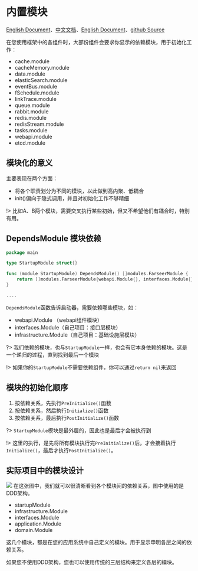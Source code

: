 # 内置模块
[English Document](https://farseer-go.gitee.io/en-us/)、[中文文档](https://farseer-go.gitee.io/)、[English Document](https://farseer-go.github.io/doc/en-us/)、[github Source](https://github.com/farseer-go/fs)

在您使用框架中的各组件时，大部份组件会要求你显示的依赖模块，用于初始化工作：

- cache.module
- cacheMemory.module
- data.module
- elasticSearch.module
- eventBus.module
- fSchedule.module
- linkTrace.module
- queue.module
- rabbit.module
- redis.module
- redisStream.module
- tasks.module
- webapi.module
- etcd.module

## 模块化的意义

主要表现在两个方面：

- 将各个职责划分为不同的模块，以此做到高内聚、低耦合
- init()偏向于隐式调用，并且对初始化工作不够精细

!> 比如A、B两个模块，需要交叉执行某些初始，但又不希望他们有耦合时，特别有用。

## DependsModule 模块依赖

```go
package main

type StartupModule struct{}

func (module StartupModule) DependsModule() []modules.FarseerModule {
	return []modules.FarseerModule{webapi.Module{}, interfaces.Module{}, infrastructure.Module{}}
}

....
```

`DependsModule`函数告诉启动器，需要依赖哪些模块，如：

- webapi.Module （webapi组件模块）
- interfaces.Module（自己项目：接口层模块）
- infrastructure.Module（自己项目：基础设施层模块）

?> 我们依赖的模块，也与`StartupModule`一样，也会有它本身依赖的模块。这是一个递归的过程，直到找到最后一个模块

!> 如果你的`StartupModule`不需要依赖组件，你可以通过`return nil`来返回

## 模块的初始化顺序

1. 按依赖关系，先执行`PreInitialize()`函数
2. 按依赖关系，然后执行`Initialize()`函数
3. 按依赖关系，最后执行`PostInitialize()`函数

?> `StartupModule`模块是最外层的，因此也是最后才会被执行到

!> 这里的执行，是先将所有模块执行完`PreInitialize()`后，才会接着执行`Initialize()`，最后才执行`PostInitialize()`。

## 实际项目中的模块设计

![](https://farseer-go.gitee.io/images/farseer-go.png)
在这张图中，我们就可以很清晰看到各个模块间的依赖关系，图中使用的是DDD架构。

- startupModule
- infrastructure.Module
- interfaces.Module
- application.Module
- domain.Module

这几个模块，都是在您的应用系统中自己定义的模块。用于显示申明各层之间的依赖关系。

如果您不使用DDD架构，您也可以使用传统的三层结构来定义各层的模块。
